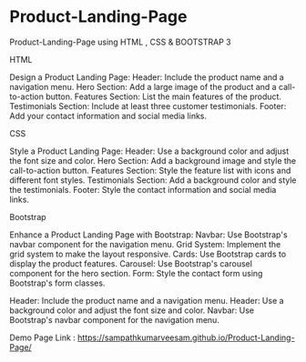# Product-Landing-Page
Product-Landing-Page using HTML , CSS &amp; BOOTSTRAP
3

HTML

Design a Product Landing Page:
Header: Include the product name and a navigation menu.
Hero Section: Add a large image of the product and a call-to-action button.
Features Section: List the main features of the product.
Testimonials Section: Include at least three customer testimonials.
Footer: Add your contact information and social media links.

CSS

Style a Product Landing Page:
Header: Use a background color and adjust the font size and color.
Hero Section: Add a background image and style the call-to-action button.
Features Section: Style the feature list with icons and different font styles.
Testimonials Section: Add a background color and style the testimonials.
Footer: Style the contact information and social media links.

Bootstrap

Enhance a Product Landing Page with Bootstrap:
Navbar: Use Bootstrap's navbar component for the navigation menu.
Grid System: Implement the grid system to make the layout responsive.
Cards: Use Bootstrap cards to display the product features.
Carousel: Use Bootstrap's carousel component for the hero section.
Form: Style the contact form using Bootstrap's form classes.

Header: Include the product name and a navigation menu.
Header: Use a background color and adjust the font size and color.
Navbar: Use Bootstrap's navbar component for the navigation menu.

Demo Page Link : https://sampathkumarveesam.github.io/Product-Landing-Page/
